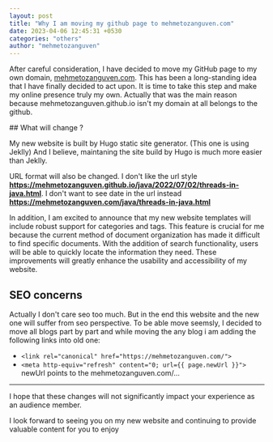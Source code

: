 ```yaml
---
layout: post
title: "Why I am moving my github page to mehmetozanguven.com"
date: 2023-04-06 12:45:31 +0530
categories: "others"
author: "mehmetozanguven"
---
```


After careful consideration, I have decided to move my GitHub page to my own domain, [mehmetozanguven.com](https://mehmetozanguven.com/). This has been a long-standing idea that I have finally decided to act upon. It is time to take this step and make my online presence truly my own. Actually that was the main reason because mehmetozanguven.github.io isn't my domain at all belongs to the github.

## What will change ?

My new website is built by Hugo static site generator. (This one is using Jeklly) And I believe, maintaning the site build by Hugo is much more easier than Jeklly.

URL format will also be changed. I don't like the url style **https://mehmetozanguven.github.io/java/2022/07/02/threads-in-java.html**. I don't want to see date in the url instead **https://mehmetozanguven.com/java/threads-in-java.html**

In addition, I am excited to announce that my new website templates will include robust support for categories and tags. This feature is crucial for me because the current method of document organization has made it difficult to find specific documents. With the addition of search functionality, users will be able to quickly locate the information they need. These improvements will greatly enhance the usability and accessibility of my website.

## SEO concerns

Actually I don't care seo too much. But in the end this website and the new one will suffer from seo perspective. To be able move seemsly, I decided to move all blogs part by part and while moving the any blog i am adding the following links into old one:

- `<link rel="canonical" href="https://mehmetozanguven.com/">`
- `<meta http-equiv="refresh" content="0; url={{ page.newUrl }}">` newUrl points to the mehmetozanguven.com/...

---

I hope that these changes will not significantly impact your experience as an audience member.

I look forward to seeing you on my new website and continuing to provide valuable content for you to enjoy
